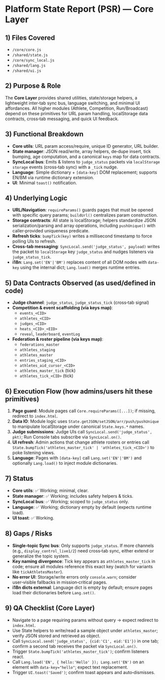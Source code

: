 # Platform State Report (PSR) — Core Layer

## 1) Files Covered
- `/core/core.js`
- `/shared/state.js`
- `/core/sync_local.js`
- `/shared/lang.js`
- `/shared/ui.js`

## 2) Purpose & Role
The **Core Layer** provides shared utilities, state/storage helpers, a lightweight inter‑tab sync bus, language switching, and minimal UI affordances. All higher modules (Athlete, Competition, Run/Broadcast) depend on these primitives for URL param handling, localStorage data contracts, cross‑tab messaging, and quick UI feedback.

## 3) Functional Breakdown
- **Core utils**: URL param access/require, unique ID generator, URL builder.
- **State manager**: JSON read/write, array helpers, de‑dupe insert, tick bumping, age computation, and a canonical `keys` map for data contracts.
- **SyncLocal bus**: Emits & listens to `judge_status` packets via `localStorage` `storage` events (cross‑tab sync) with a `_tick` nudge.
- **Language**: Simple dictionary + `[data-key]` DOM replacement; supports EN/BM via runtime dictionary extension.
- **UI**: Minimal `toast()` notification.

## 4) Underlying Logic
- **URL/Navigation**: `requireParams()` guards pages that must be opened with specific query params; `buildUrl()` centralizes param construction.
- **Storage contracts**: All state is localStorage; helpers standardize JSON serialization/parsing and array operations, including `pushUnique()` with caller‑provided uniqueness predicate.
- **Refresh ticks**: `bumpTick(key)` writes a millisecond timestamp to force polling UIs to refresh.
- **Cross‑tab messaging**: `SyncLocal.send('judge_status', payload)` writes the packet to `localStorage` key `judge_status` and nudges listeners via `judge_status_tick`.
- **i18n**: `Lang.set('EN'|'BM')` replaces content of all DOM nodes with `data-key` using the internal dict; `Lang.load()` merges runtime entries.

## 5) Data Contracts Observed (as used/defined in code)
- **Judge channel**: `judge_status`, `judge_status_tick` (cross‑tab signal)
- **Competition & event scaffolding (via keys map)**:
  - `events_<CID>`
  - `athletes_<CID>`
  - `judges_<CID>`
  - `heats_<CID>_<EID>`
  - `reveal`, `leaderboard`, `eventLog`
- **Federation & roster pipeline (via keys map)**:
  - `federations_master`
  - `athletes_staging`
  - `athletes_master`
  - `entries_staging_<CID>`
  - `athletes_aid_cursor_<CID>`
  - `athletes_master_tick` (tick)
  - `athletes_tick_<CID>` (tick)

## 6) Execution Flow (how admins/users hit these primitives)
1. **Page guard**: Module pages call `Core.requireParams([...])`; if missing, redirect to `index.html`.
2. **Data IO**: Module logic uses `State.getJSON/setJSON/arr/push/pushUnique` to manipulate localStorage under canonical `State.keys.*` names.
3. **Judge submissions**: Judge UIs call `SyncLocal.send('judge_status', pkt)`; Run Console tabs subscribe via `SyncLocal.on()`.
4. **UI refresh**: Admin actions that change athlete rosters or entries call `State.bumpTick('athletes_master_tick' | 'athletes_tick_<CID>')` to poke listening views.
5. **Language**: Pages with `[data-key]` call `Lang.set('EN'|'BM')` and optionally `Lang.load()` to inject module dictionaries.

## 7) Status
- **Core utils**: ✅ Working; minimal, clear.
- **State manager**: ✅ Working; includes safety helpers & ticks.
- **SyncLocal bus**: ✅ Working; scoped to `judge_status` only.
- **Language**: ✅ Working; dictionary empty by default (expects runtime load).
- **UI toast**: ✅ Working.

## 8) Gaps / Risks
- **Single‑topic Sync bus**: Only supports `judge_status`. If more channels (e.g., `display_control_live1/2`) need cross‑tab sync, either extend or generalize the topic system.
- **Key naming divergence**: Tick key appears as `athletes_master_tick` in code; ensure all modules reference this exact key (watch for variants like `tickAthletesMaster`).
- **No error UI**: Storage/write errors only `console.warn`; consider user‑visible fallbacks in mission‑critical pages.
- **i18n dicts external**: Language dict is empty by default; ensure pages load their dictionaries before `Lang.set()`.

## 9) QA Checklist (Core Layer)
- Navigate to a page requiring params without query → expect redirect to `index.html`.
- Use State helpers to write/read a sample object under `athletes_master`; verify JSON stored and retrieved as object.
- Call `SyncLocal.send('judge_status', {cid:'C1', eid:'E1'})` in one tab; confirm a second tab receives the packet via `SyncLocal.on()`.
- Trigger `State.bumpTick('athletes_master_tick')`; confirm listeners react.
- Call `Lang.load('EN', { hello:'Hello' }); Lang.set('EN')` on an element with `data-key="hello"`; expect text replacement.
- Trigger `UI.toast('Saved')`; confirm toast appears and auto‑dismisses.


